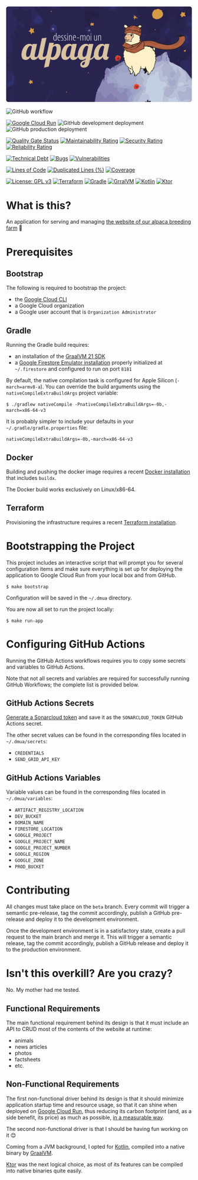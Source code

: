[![Dessine-Moi un Alpaga](logo.png)](https://dessinemoiunalpaga.com)

![GitHub workflow](https://github.com/Dessine-Moi-un-Alpaga/website/actions/workflows/release.yaml/badge.svg)

[![Google Cloud Run](https://img.shields.io/badge/Hosted%20on-Google%20Cloud%20Run-blue?logo=google)](https://console.cloud.google.com/run)
![GitHub development deployment](https://img.shields.io/github/deployments/Dessine-Moi-un-Alpaga/website/development?label=development)
![GitHub production deployment](https://img.shields.io/github/deployments/Dessine-Moi-un-Alpaga/website/production?label=production)

[![Quality Gate Status](https://sonarcloud.io/api/project_badges/measure?project=Dessine-Moi-un-Alpaga_website&metric=alert_status)](https://sonarcloud.io/summary/new_code?id=Dessine-Moi-un-Alpaga_website)
[![Maintainability Rating](https://sonarcloud.io/api/project_badges/measure?project=Dessine-Moi-un-Alpaga_website&metric=sqale_rating)](https://sonarcloud.io/summary/new_code?id=Dessine-Moi-un-Alpaga_website)
[![Security Rating](https://sonarcloud.io/api/project_badges/measure?project=Dessine-Moi-un-Alpaga_website&metric=security_rating)](https://sonarcloud.io/summary/new_code?id=Dessine-Moi-un-Alpaga_website)
[![Reliability Rating](https://sonarcloud.io/api/project_badges/measure?project=Dessine-Moi-un-Alpaga_website&metric=reliability_rating)](https://sonarcloud.io/summary/new_code?id=Dessine-Moi-un-Alpaga_website)

[![Technical Debt](https://sonarcloud.io/api/project_badges/measure?project=Dessine-Moi-un-Alpaga_website&metric=sqale_index)](https://sonarcloud.io/summary/new_code?id=Dessine-Moi-un-Alpaga_website)
[![Bugs](https://sonarcloud.io/api/project_badges/measure?project=Dessine-Moi-un-Alpaga_website&metric=bugs)](https://sonarcloud.io/summary/new_code?id=Dessine-Moi-un-Alpaga_website)
[![Vulnerabilities](https://sonarcloud.io/api/project_badges/measure?project=Dessine-Moi-un-Alpaga_website&metric=vulnerabilities)](https://sonarcloud.io/summary/new_code?id=Dessine-Moi-un-Alpaga_website)

[![Lines of Code](https://sonarcloud.io/api/project_badges/measure?project=Dessine-Moi-un-Alpaga_website&metric=ncloc)](https://sonarcloud.io/summary/new_code?id=Dessine-Moi-un-Alpaga_website)
[![Duplicated Lines (%)](https://sonarcloud.io/api/project_badges/measure?project=Dessine-Moi-un-Alpaga_website&metric=duplicated_lines_density)](https://sonarcloud.io/summary/new_code?id=Dessine-Moi-un-Alpaga_website)
[![Coverage](https://sonarcloud.io/api/project_badges/measure?project=Dessine-Moi-un-Alpaga_website&metric=coverage)](https://sonarcloud.io/summary/new_code?id=Dessine-Moi-un-Alpaga_website)

[![License: GPL v3](https://img.shields.io/badge/License-GPLv3-blue.svg?logo=gnu)](https://www.gnu.org/licenses/gpl-3.0)
[![Terraform](https://img.shields.io/badge/terraform-1.7.5-darkred.svg?logo=terraform)](http://terraform.io)
[![Gradle](https://img.shields.io/badge/gradle-8.6-darkgreen.svg?logo=gradle)](http://gradle.org)
[![GrralVM](https://img.shields.io/badge/graalvm-21.0.2-blue.svg?logo=openjdk)](http://graalvm.org)
[![Kotlin](https://img.shields.io/badge/kotlin-1.9.23-darkblue.svg?logo=kotlin)](http://kotlinlang.org)
[![Ktor](https://img.shields.io/badge/ktor-2.3.9-red.svg)](http://ktor.io)

# What is this?

An application for serving and managing [the website of our alpaca breeding farm](https://dessinemoiunalpaga.com) 🦙

# Prerequisites

## Bootstrap

The following is required to bootstrap the project:
* the [Google Cloud CLI](https://cloud.google.com/sdk/docs/install)
* a Google Cloud organization
* a Google user account that is `Organization Administrator`

## Gradle

Running the Gradle build requires:
* an installation of the [GraalVM 21 SDK](https://www.graalvm.org/downloads/)
* a [Google Firestore Emulator installation](https://firebase.google.com/docs/emulator-suite/install_and_configure)
    properly initialized at `~/.firestore` and configured to run on port `8181`

By default, the native compilation task is configured for Apple Silicon (`-march=armv8-a`). You can override the build arguments using the
`nativeCompileExtraBuildArgs` project variable:
```shell
$ ./gradlew nativeCompile -PnativeCompileExtraBuildArgs=-0b,-march=x86-64-v3
```

It is probably simpler to include your defaults in your `~/.gradle/gradle.properties` file:
```properties
nativeCompileExtraBuildArgs=-0b,-march=x86-64-v3
```

## Docker

Building and pushing the docker image requires a recent [Docker installation](https://www.docker.com/products/docker-desktop/)
that includes `buildx`.

The Docker build works exclusively on Linux/x86-64.

## Terraform

Provisioning the infrastructure requires a recent [Terraform installation](https://developer.hashicorp.com/terraform/install?product_intent=terraform).

# Bootstrapping the Project

This project includes an interactive script that will prompt you for several configuration items and make sure
everything is set up for deploying the application to Google Cloud Run from your local box and from GitHub.

```shell
$ make bootstrap
```

Configuration will be saved in the `~/.dmua` directory.

You are now all set to run the project locally:

```shell
$ make run-app
```

# Configuring GitHub Actions

Running the GitHub Actions workflows requires you to copy some secrets and variables to GitHub Actions.

Note that not all secrets and variables are required for successfully running GitHub Workflows; the complete list is
provided below.

## GitHub Actions Secrets

[Generate a Sonarcloud token](https://sonarcloud.io/account/security) and save it as the `SONARCLOUD_TOKEN` GitHub
Actions secret.

The other secret values can be found in the corresponding files located in `~/.dmua/secrets`:

* `CREDENTIALS`
* `SEND_GRID_API_KEY`

## GitHub Actions Variables

Variable values can be found in the corresponding files located in `~/.dmua/variables`:

* `ARTIFACT_REGISTRY_LOCATION`
* `DEV_BUCKET`
* `DOMAIN_NAME`
* `FIRESTORE_LOCATION`
* `GOOGLE_PROJECT`
* `GOOGLE_PROJECT_NAME`
* `GOOGLE_PROJECT_NUMBER`
* `GOOGLE_REGION`
* `GOOGLE_ZONE`
* `PROD_BUCKET`

# Contributing

All changes must take place on the `beta` branch. Every commit will trigger a semantic pre-release, tag the commit
accordingly, publish a GitHub pre-release and deploy it to the development environment.

Once the development environment is in a satisfactory state, create a pull request to the main branch and merge it. This
will trigger a semantic release, tag the commit accordingly, publish a GitHub release and deploy it to the production
environment.

# Isn't this overkill? Are you crazy?

No. My mother had me tested.

## Functional Requirements

The main functional requirement behind its design is that it must include an API to CRUD most of the contents of the
website at runtime:
* animals
* news articles
* photos
* factsheets
* etc.

## Non-Functional Requirements

The first non-functional driver behind its design is that it should minimize application startup time and resource usage,
so that it can shine when deployed on [Google Cloud Run](https://cloud.google.com/run), thus reducing its carbon footprint (and, as a side
benefit, its price) as much as possible, [in a measurable way](https://console.cloud.google.com/carbon).

The second non-functional driver is that I should be having fun working on it 😊

Coming from a JVM background, I opted for [Kotlin](https://kotlinlang.org), compiled into a native binary by
[GraalVM](https://graalvm.org).

[Ktor](https://ktor.io) was the next logical choice, as most of its features can be compiled into native binaries quite easily.
